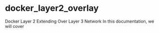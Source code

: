 # docker_layer2_overlay
Docker Layer 2 Extending Over Layer 3 Network
In this documentation, we will cover 
